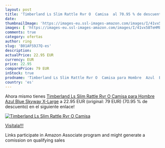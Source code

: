 ```yaml
---
layout: post
title: 'Timberland Ls Slim Rattle Rvr O  Camisa  al 70.95 % de descuento'
date: 
thumbnailImage: 'https://images-eu.ssl-images-amazon.com/images/I/41vx58TeHML._SL200_.jpg'
images: [ 'https://images-eu.ssl-images-amazon.com/images/I/41vx58TeHML._SL200_.jpg' ]
comments: true
category: ofertas
author: ring
slug: 'B01AFS9J7Q-es'
description:
actualPrice: 22.95 EUR
currency: EUR
price: 22.95
comparePrice: 79 EUR
inStock: true
prodname: 'Timberland Ls Slim Rattle Rvr O  Camisa para Hombre  Azul  Blue  Skyway    X-Large'
country: 'es'
---
```


Ahora mismo tienes [Timberland Ls Slim Rattle Rvr O  Camisa para Hombre  Azul  Blue  Skyway    X-Large](https://www.amazon.es/dp/B01AFS9J7Q/?tag=tolees-21) a 22.95 EUR (original: 79 EUR) (70.95 %  de descuento) en el siguiente enlace!

[![Timberland Ls Slim Rattle Rvr O  Camisa ](https://images-eu.ssl-images-amazon.com/images/I/41vx58TeHML._SL200_.jpg)](https://www.amazon.es/dp/B01AFS9J7Q/?tag=tolees-21)

[Visítala!!!](https://www.amazon.es/dp/B01AFS9J7Q/?tag=tolees-21)

Links participate in Amazon Associate program and might generate a comission on qualifying sales
